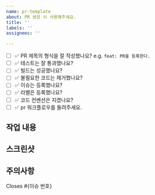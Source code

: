 ```yaml
---
name: pr-template
about: PR 생성 시 사용해주세요.
title: ''
labels: ''
assignees: ''

---
```


- [ ] ✅ PR 제목의 형식을 잘 작성했나요? e.g. `feat: PR을 등록한다.`
- [ ] ✅ 테스트는 잘 통과했나요?
- [ ] ✅ 빌드는 성공했나요?
- [ ] ✅ 불필요한 코드는 제거했나요?
- [ ] ✅ 이슈는 등록했나요?
- [ ] ✅ 라벨은 등록했나요?
- [ ] ✅ 코드 컨벤션은 지켰나요?
- [ ] ✅ pr 워크플로우를 돌려주세요.

## 작업 내용

## 스크린샷

## 주의사항

Closes #{이슈 번호}

